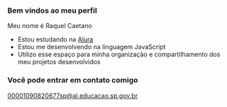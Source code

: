 ### Bem vindos ao meu perfil 

Meu nome é Raquel Caetano

- Estou estudando na [Alura](https://alura.com.br)
- Estou me desenvolvendo na linguagem JavaScript
- Utilizo esse espaço para minha organização e compartilhamento dos meu projetos desenvolvidos

### Você pode entrar em contato comigo 

00001090820677sp@al.educacao.sp.gov.br
